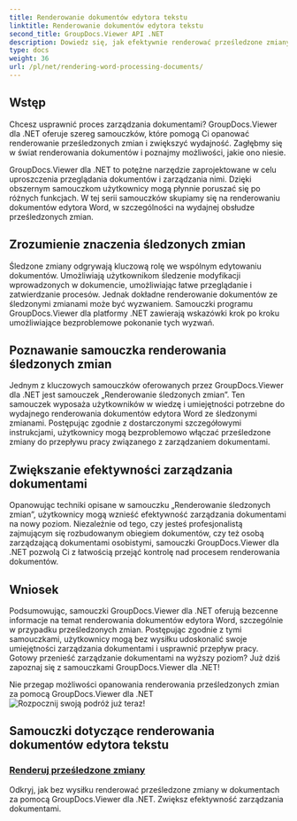 ```yaml
---
title: Renderowanie dokumentów edytora tekstu
linktitle: Renderowanie dokumentów edytora tekstu
second_title: GroupDocs.Viewer API .NET
description: Dowiedz się, jak efektywnie renderować prześledzone zmiany w dokumentach edytora tekstu przy użyciu programu GroupDocs.Viewer dla platformy .NET. Podnieś swoje umiejętności zarządzania dokumentami.
type: docs
weight: 36
url: /pl/net/rendering-word-processing-documents/
---
```


## Wstęp

Chcesz usprawnić proces zarządzania dokumentami? GroupDocs.Viewer dla .NET oferuje szereg samouczków, które pomogą Ci opanować renderowanie prześledzonych zmian i zwiększyć wydajność. Zagłębmy się w świat renderowania dokumentów i poznajmy możliwości, jakie ono niesie.

GroupDocs.Viewer dla .NET to potężne narzędzie zaprojektowane w celu uproszczenia przeglądania dokumentów i zarządzania nimi. Dzięki obszernym samouczkom użytkownicy mogą płynnie poruszać się po różnych funkcjach. W tej serii samouczków skupiamy się na renderowaniu dokumentów edytora Word, w szczególności na wydajnej obsłudze prześledzonych zmian.

## Zrozumienie znaczenia śledzonych zmian

Śledzone zmiany odgrywają kluczową rolę we wspólnym edytowaniu dokumentów. Umożliwiają użytkownikom śledzenie modyfikacji wprowadzonych w dokumencie, umożliwiając łatwe przeglądanie i zatwierdzanie procesów. Jednak dokładne renderowanie dokumentów ze śledzonymi zmianami może być wyzwaniem. Samouczki programu GroupDocs.Viewer dla platformy .NET zawierają wskazówki krok po kroku umożliwiające bezproblemowe pokonanie tych wyzwań.

## Poznawanie samouczka renderowania śledzonych zmian

Jednym z kluczowych samouczków oferowanych przez GroupDocs.Viewer dla .NET jest samouczek „Renderowanie śledzonych zmian”. Ten samouczek wyposaża użytkowników w wiedzę i umiejętności potrzebne do wydajnego renderowania dokumentów edytora Word ze śledzonymi zmianami. Postępując zgodnie z dostarczonymi szczegółowymi instrukcjami, użytkownicy mogą bezproblemowo włączać prześledzone zmiany do przepływu pracy związanego z zarządzaniem dokumentami.

## Zwiększanie efektywności zarządzania dokumentami

Opanowując techniki opisane w samouczku „Renderowanie śledzonych zmian”, użytkownicy mogą wznieść efektywność zarządzania dokumentami na nowy poziom. Niezależnie od tego, czy jesteś profesjonalistą zajmującym się rozbudowanym obiegiem dokumentów, czy też osobą zarządzającą dokumentami osobistymi, samouczki GroupDocs.Viewer dla .NET pozwolą Ci z łatwością przejąć kontrolę nad procesem renderowania dokumentów.

## Wniosek

Podsumowując, samouczki GroupDocs.Viewer dla .NET oferują bezcenne informacje na temat renderowania dokumentów edytora Word, szczególnie w przypadku prześledzonych zmian. Postępując zgodnie z tymi samouczkami, użytkownicy mogą bez wysiłku udoskonalić swoje umiejętności zarządzania dokumentami i usprawnić przepływ pracy. Gotowy przenieść zarządzanie dokumentami na wyższy poziom? Już dziś zapoznaj się z samouczkami GroupDocs.Viewer dla .NET!

 Nie przegap możliwości opanowania renderowania prześledzonych zmian za pomocą GroupDocs.Viewer dla .NET![Rozpocznij swoją podróż już teraz!](./render-tracked-changes/)
## Samouczki dotyczące renderowania dokumentów edytora tekstu
### [Renderuj prześledzone zmiany](./render-tracked-changes/)
Odkryj, jak bez wysiłku renderować prześledzone zmiany w dokumentach za pomocą GroupDocs.Viewer dla .NET. Zwiększ efektywność zarządzania dokumentami.